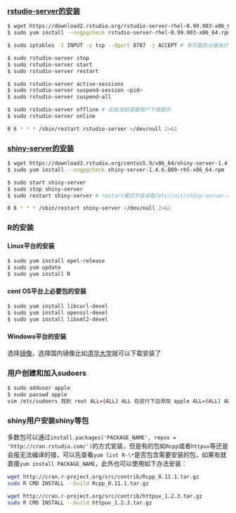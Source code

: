 ### [rstudio-server的安装](https://www.rstudio.com/products/rstudio/download-server/)
```bash
$ wget https://download2.rstudio.org/rstudio-server-rhel-0.99.903-x86_64.rpm
$ sudo yum install --nogpgcheck rstudio-server-rhel-0.99.903-x86_64.rpm

$ sudo iptables -I INPUT -p tcp --dport 8787 -j ACCEPT # 有可能防火墙未打开8787端口，需要手动开启

$ sudo rstudio-server stop 
$ sudo rstudio-server start
$ sudo rstudio-server restart

$ sudo rstudio-server active-sessions 
$ sudo rstudio-server suspend-session <pid>
$ sudo rstudio-server suspend-all

$ sudo rstudio-server offline # 会给当前连接用户下线提示
$ sudo rstudio-server online

0 6 * * * /sbin/restart rstudio-server >/dev/null 2>&1
```
### [shiny-server的安装](https://www.rstudio.com/products/shiny/download-server/)
```bash
$ wget https://download3.rstudio.org/centos5.9/x86_64/shiny-server-1.4.6.809-rh5-x86_64.rpm
$ sudo yum install --nogpgcheck shiny-server-1.4.6.809-rh5-x86_64.rpm

$ sudo start shiny-server
$ sudo stop shiny-server
$ sudo restart shiny-server # restart模式不会读取/etc/init/shiny-server.conf中的改动

0 6 * * * /sbin/restart shiny-server >/dev/null 2>&1
```
### R的安装
#### Linux平台的安装
```bash
$ sudo yum install epel-release
$ sudo yum update
$ sudo yum install R
```

#### cent OS平台上必要包的安装
```bash
$ sudo yum install libcurl-devel
$ sudo yum install openssl-devel
$ sudo yum install libxml2-devel
```

#### Windows平台的安装
选择[镜像](https://cran.r-project.org/mirrors.html)，选择国内镜像比如[清华大学](https://mirrors.tuna.tsinghua.edu.cn/CRAN/)就可以下载安装了

### 用户创建和加入sudoers
```bash
$ sudo adduser apple
$ sudo passwd apple
vim /etc/sudoers 找到 root ALL=(ALL) ALL 在这行下边添加 apple ALL=(ALL) ALL
```
### shiny用户安装shiny等包
多数包可以通过`install.packages('PACKAGE_NAME', repos = 'http://cran.rstudio.com/')`的方式安装，但是有的包如`Rcpp`或者`httpuv`等还是会报无法编译的错，可以先查看`yum list R-\*`是否包含需要安装的包，如果有就直接`yum install PACKAGE_NAME`，此外也可以使用如下办法安装：  
```bash
wget http://cran.r-project.org/src/contrib/Rcpp_0.11.1.tar.gz
sudo R CMD INSTALL --build Rcpp_0.11.1.tar.gz

wget http://cran.r-project.org/src/contrib/httpuv_1.2.3.tar.gz
sudo R CMD INSTALL --build httpuv_1.2.3.tar.gz
```
